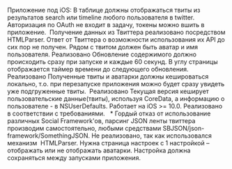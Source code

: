Приложение под iOS:
В таблице должны отображаться твиты из результатов search или timeline любого пользователя в twitter. Авторизация по OAuth не входит в задачу, токены можно вшить в приложение. 
Получение данных из Твиттера реализовано посредством HTMLParser. Ответ от Твиттера о возможности использования их API до сих пор не получен.
Рядом с твитом должен быть аватар и имя пользователя.
Реализовано
Обновление содержимого должно происходить сразу при запуске и каждые 60 секунд. В углу страницы отображается таймер времени до следующего обновления.
Реализовано
Полученные твиты и аватарки должны кешироваться локально, т.о. при перезапуске приложения можно будет сразу увидеть уже подгруженные твиты. 
Реализовано
Текущая версия кеширует пользовательские данные(твиты), используя CoreData, а информацию о пользователе - в NSUserDefaults.
Работает на iOS >= 10.0.
Реализовано в соответствии с требованиями.   * Гордый отказ от использование различных Social Framework'ов, парсинг JSON ленты твиттера производим самостоятельно, любыми средствами SBJSON/json-framework/SomethingJSON.
Не реализовано, так как использовался механизм  HTMLParser.
Нужна страница настроек с 1 настройкой – отображать или не отображать аватарки. Настройка должна сохраняться между запусками приложения.



